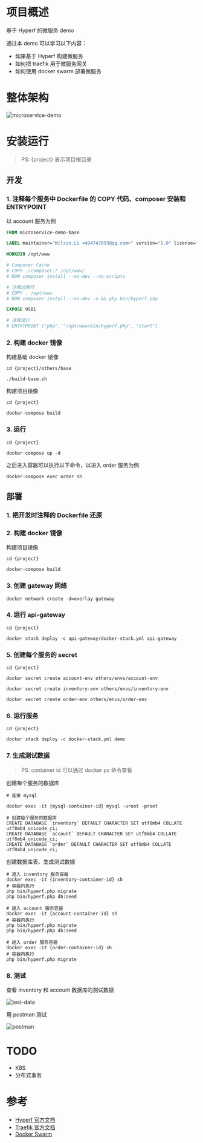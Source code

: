 # 项目概述

基于 Hyperf 的微服务 demo

通过本 demo 可以学习以下内容：
- 如果基于 Hyperf 构建微服务
- 如何把 traefik 用于微服务网关
- 如何使用 docker swarm 部署微服务

# 整体架构

![microservice-demo](./others/microservice-demo.svg)

# 安装运行

> PS: {project} 表示项目根目录

## 开发

### 1. 注释每个服务中 Dockerfile 的 COPY 代码、composer 安装和 ENTRYPOINT 

以 account 服务为例

```dockerfile
FROM microservice-demo-base

LABEL maintainer="Wilson.Li <494747693@qq.com>" version="1.0" license="MIT" app.name="Account"

WORKDIR /opt/www

# Composer Cache
# COPY ./composer.* /opt/www/
# RUN composer install --no-dev --no-scripts

# 注释这两行
# COPY . /opt/www
# RUN composer install --no-dev -o && php bin/hyperf.php

EXPOSE 9501

# 注释这行
# ENTRYPOINT ["php", "/opt/www/bin/hyperf.php", "start"]
```

### 2. 构建 docker 镜像

构建基础 docker 镜像
```shell script
cd {project}/others/base

./build-base.sh
```

构建项目镜像
```shell script
cd {project}

docker-compose build
```

### 3. 运行

```
cd {project}

docker-compose up -d
```

之后进入容器可以执行以下命令，以进入 order 服务为例

```shell script
docker-compose exec order sh
```


## 部署

### 1. 把开发时注释的 Dockerfile 还原

### 2. 构建 docker 镜像

构建项目镜像
```shell script
cd {project}

docker-compose build
```

### 3. 创建 gateway 网络

```shell script
docker network create -d=overlay gateway
```

### 4. 运行 api-gateway

```shell script
cd {project}

docker stack deploy -c api-gateway/docker-stack.yml api-gateway
```

### 5. 创建每个服务的 secret
```shell script
cd {project}

docker secret create account-env others/envs/account-env

docker secret create inventory-env others/envs/inventory-env

docker secret create order-env others/envs/order-env
```

### 6. 运行服务

```shell script
cd {project}

docker stack deploy -c docker-stack.yml demo
```

### 7. 生成测试数据

> PS: container id 可以通过 docker ps 命令查看

创建每个服务的数据库
```shell script
# 连接 mysql

docker exec -it {mysql-container-id} mysql -uroot -proot

# 创建每个服务的数据库
CREATE DATABASE `inventory` DEFAULT CHARACTER SET utf8mb4 COLLATE utf8mb4_unicode_ci;
CREATE DATABASE `account` DEFAULT CHARACTER SET utf8mb4 COLLATE utf8mb4_unicode_ci;
CREATE DATABASE `order` DEFAULT CHARACTER SET utf8mb4 COLLATE utf8mb4_unicode_ci;
```

创建数据库表、生成测试数据
```shell script
# 进入 inventory 服务容器
docker exec -it {inventory-container-id} sh
# 容器内执行
php bin/hyperf.php migrate
php bin/hyperf.php db:seed

# 进入 account 服务容器
docker exec -it {account-container-id} sh
# 容器内执行
php bin/hyperf.php migrate
php bin/hyperf.php db:seed

# 进入 order 服务容器
docker exec -it {order-container-id} sh
# 容器内执行
php bin/hyperf.php migrate
```

### 8. 测试

查看 inventory 和 account 数据库的测试数据

![test-data](./others/test-data.png)

用 postman 测试

![postman](./others/postman.png)

# TODO

- K8S 
- 分布式事务

# 参考

- [Hyperf 官方文档](https://hyperf.wiki/2.0/#/)
- [Traefik 官方文档](https://doc.traefik.io/traefik/)
- [Docker Swarm](https://docs.docker.com/engine/swarm/)


